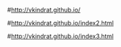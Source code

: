 #http://vkindrat.github.io/

#http://vkindrat.github.io/index2.html

#http://vkindrat.github.io/index3.html

